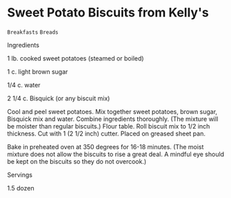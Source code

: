 # Sweet Potato Biscuits from Kelly's

`Breakfasts` `Breads`

 

  Ingredients  

  1 lb. cooked sweet potatoes (steamed or boiled)

1 c. light brown sugar

1/4 c. water

2 1/4 c. Bisquick (or any biscuit mix)

Cool and peel sweet potatoes. Mix together sweet potatoes, brown sugar, Bisquick mix and water. Combine ingredients thoroughly. (The mixture will be moister than regular biscuits.) Flour table. Roll biscuit mix to 1/2 inch thickness. Cut with 1 (2 1/2 inch) cutter. Placed on greased sheet pan.

Bake in preheated oven at 350 degrees for 16-18 minutes. (The moist mixture does not allow the biscuits to rise a great deal. A mindful eye should be kept on the biscuits so they do not overcook.)  

   Servings  

  1.5 dozen  

 
